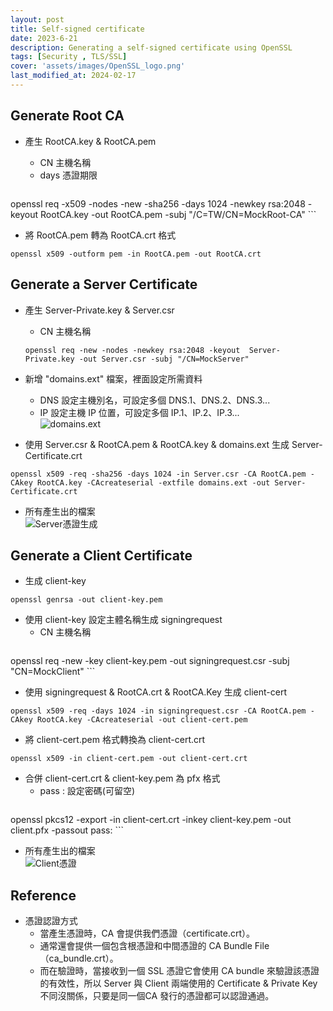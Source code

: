 ```yaml
---
layout: post
title: Self-signed certificate
date: 2023-6-21
description: Generating a self-signed certificate using OpenSSL
tags: [Security , TLS/SSL]
cover: 'assets/images/OpenSSL_logo.png'
last_modified_at: 2024-02-17
--- 
```


## Generate Root CA 

- 產生 RootCA.key & RootCA.pem  
    - CN 主機名稱  
    - days 憑證期限  
    
    ```
openssl req -x509 -nodes -new -sha256 -days 1024 -newkey rsa:2048 -keyout RootCA.key -out RootCA.pem -subj "/C=TW/CN=MockRoot-CA"
    ```
    
- 將 RootCA.pem 轉為 RootCA.crt 格式  
```
openssl x509 -outform pem -in RootCA.pem -out RootCA.crt
```

## Generate a Server Certificate  

- 產生 Server-Private.key & Server.csr  
    - CN 主機名稱  
    
    ```
    openssl req -new -nodes -newkey rsa:2048 -keyout  Server-Private.key -out Server.csr -subj "/CN=MockServer"
    ```
- 新增 "domains.ext" 檔案，裡面設定所需資料  
    - DNS 設定主機別名，可設定多個 DNS.1、DNS.2、DNS.3...  
    - IP 設定主機 IP 位置，可設定多個 IP.1、IP.2、IP.3...  
    ![domains.ext](https://hackmd.io/_uploads/BkDkcfC_6.png)  
    
- 使用 Server.csr & RootCA.pem & RootCA.key & domains.ext 生成 Server-Certificate.crt  
``` 
openssl x509 -req -sha256 -days 1024 -in Server.csr -CA RootCA.pem -CAkey RootCA.key -CAcreateserial -extfile domains.ext -out Server-Certificate.crt
```
- 所有產生出的檔案  
![Server憑證生成](https://hackmd.io/_uploads/H1l9DGAOp.png)  


## Generate a Client Certificate  

- 生成 client-key  
```
openssl genrsa -out client-key.pem
```

- 使用 client-key 設定主體名稱生成 signingrequest  
    - CN 主機名稱  
    ```
openssl req -new -key client-key.pem -out signingrequest.csr -subj "CN=MockClient"
    ```
    
- 使用 signingrequest & RootCA.crt & RootCA.Key 生成 client-cert  
```
openssl x509 -req -days 1024 -in signingrequest.csr -CA RootCA.pem -CAkey RootCA.key -CAcreateserial -out client-cert.pem
```

- 將 client-cert.pem 格式轉換為 client-cert.crt  
```
openssl x509 -in client-cert.pem -out client-cert.crt
```

- 合併 client-cert.crt & client-key.pem 為 pfx 格式  
    - pass : 設定密碼(可留空)  
    ```
openssl pkcs12 -export -in client-cert.crt -inkey client-key.pem -out client.pfx -passout pass:
    ``` 

- 所有產生出的檔案  
![Client憑證](https://hackmd.io/_uploads/SyvHNST_a.png)  


## Reference  
- 憑證認證方式  
    - 當產生憑證時，CA 會提供我們憑證（certificate.crt）。  
    - 通常還會提供一個包含根憑證和中間憑證的 CA Bundle File（ca_bundle.crt）。  
    - 而在驗證時，當接收到一個 SSL 憑證它會使用 CA bundle 來驗證該憑證的有效性，所以 Server 與 Client 兩端使用的 Certificate & Private Key 不同沒關係，只要是同一個CA 發行的憑證都可以認證通過。
